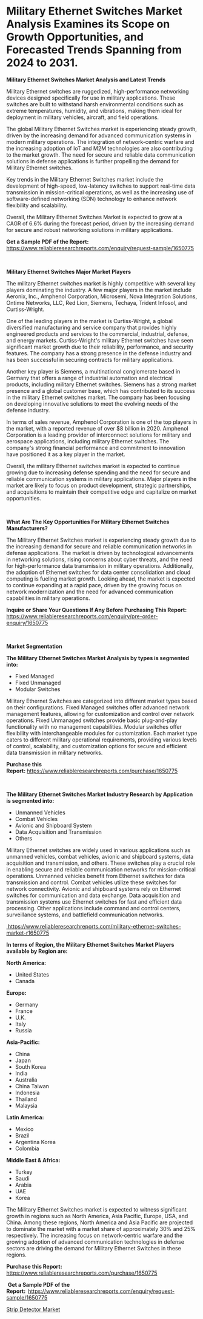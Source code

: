 <p><h1>Military Ethernet Switches Market Analysis Examines its Scope on Growth Opportunities, and Forecasted Trends Spanning from 2024 to 2031.</h1></p><p><strong>Military Ethernet Switches Market Analysis and Latest Trends</strong></p>
<p><p>Military Ethernet switches are ruggedized, high-performance networking devices designed specifically for use in military applications. These switches are built to withstand harsh environmental conditions such as extreme temperatures, humidity, and vibrations, making them ideal for deployment in military vehicles, aircraft, and field operations.</p><p>The global Military Ethernet Switches market is experiencing steady growth, driven by the increasing demand for advanced communication systems in modern military operations. The integration of network-centric warfare and the increasing adoption of IoT and M2M technologies are also contributing to the market growth. The need for secure and reliable data communication solutions in defense applications is further propelling the demand for Military Ethernet switches.</p><p>Key trends in the Military Ethernet Switches market include the development of high-speed, low-latency switches to support real-time data transmission in mission-critical operations, as well as the increasing use of software-defined networking (SDN) technology to enhance network flexibility and scalability.</p><p>Overall, the Military Ethernet Switches Market is expected to grow at a CAGR of 6.6% during the forecast period, driven by the increasing demand for secure and robust networking solutions in military applications.</p></p>
<p><strong>Get a Sample PDF of the Report:&nbsp;</strong> <a href="https://www.reliableresearchreports.com/enquiry/request-sample/1650775">https://www.reliableresearchreports.com/enquiry/request-sample/1650775</a></p>
<p>&nbsp;</p>
<p><strong>Military Ethernet Switches Major Market Players</strong></p>
<p><p>The military Ethernet switches market is highly competitive with several key players dominating the industry. A few major players in the market include Aeronix, Inc., Amphenol Corporation, Microsemi, Nova Integration Solutions, Ontime Networks, LLC, Red Lion, Siemens, Techaya, Trident Infosol, and Curtiss-Wright.</p><p>One of the leading players in the market is Curtiss-Wright, a global diversified manufacturing and service company that provides highly engineered products and services to the commercial, industrial, defense, and energy markets. Curtiss-Wright's military Ethernet switches have seen significant market growth due to their reliability, performance, and security features. The company has a strong presence in the defense industry and has been successful in securing contracts for military applications.</p><p>Another key player is Siemens, a multinational conglomerate based in Germany that offers a range of industrial automation and electrical products, including military Ethernet switches. Siemens has a strong market presence and a global customer base, which has contributed to its success in the military Ethernet switches market. The company has been focusing on developing innovative solutions to meet the evolving needs of the defense industry.</p><p>In terms of sales revenue, Amphenol Corporation is one of the top players in the market, with a reported revenue of over $8 billion in 2020. Amphenol Corporation is a leading provider of interconnect solutions for military and aerospace applications, including military Ethernet switches. The company's strong financial performance and commitment to innovation have positioned it as a key player in the market.</p><p>Overall, the military Ethernet switches market is expected to continue growing due to increasing defense spending and the need for secure and reliable communication systems in military applications. Major players in the market are likely to focus on product development, strategic partnerships, and acquisitions to maintain their competitive edge and capitalize on market opportunities.</p></p>
<p>&nbsp;</p>
<p><strong>What Are The Key Opportunities For Military Ethernet Switches Manufacturers?</strong></p>
<p><p>The Military Ethernet Switches market is experiencing steady growth due to the increasing demand for secure and reliable communication networks in defense applications. The market is driven by technological advancements in networking solutions, rising concerns about cyber threats, and the need for high-performance data transmission in military operations. Additionally, the adoption of Ethernet switches for data center consolidation and cloud computing is fueling market growth. Looking ahead, the market is expected to continue expanding at a rapid pace, driven by the growing focus on network modernization and the need for advanced communication capabilities in military operations.</p></p>
<p><strong>Inquire or Share Your Questions If Any Before Purchasing This Report:</strong> <a href="https://www.reliableresearchreports.com/enquiry/pre-order-enquiry/1650775">https://www.reliableresearchreports.com/enquiry/pre-order-enquiry/1650775</a></p>
<p>&nbsp;</p>
<p><strong>Market Segmentation</strong></p>
<p><strong>The Military Ethernet Switches Market Analysis by types is segmented into:</strong></p>
<p><ul><li>Fixed Managed</li><li>Fixed Unmanaged</li><li>Modular Switches</li></ul></p>
<p><p>Military Ethernet Switches are categorized into different market types based on their configurations. Fixed Managed switches offer advanced network management features, allowing for customization and control over network operations. Fixed Unmanaged switches provide basic plug-and-play functionality with no management capabilities. Modular switches offer flexibility with interchangeable modules for customization. Each market type caters to different military operational requirements, providing various levels of control, scalability, and customization options for secure and efficient data transmission in military networks.</p></p>
<p><strong>Purchase this Report:&nbsp;</strong><a href="https://www.reliableresearchreports.com/purchase/1650775">https://www.reliableresearchreports.com/purchase/1650775</a></p>
<p>&nbsp;</p>
<p><strong>The Military Ethernet Switches Market Industry Research by Application is segmented into:</strong></p>
<p><ul><li>Unmanned Vehicles</li><li>Combat Vehicles</li><li>Avionic and Shipboard System</li><li>Data Acquisition and Transmission</li><li>Others</li></ul></p>
<p><p>Military Ethernet switches are widely used in various applications such as unmanned vehicles, combat vehicles, avionic and shipboard systems, data acquisition and transmission, and others. These switches play a crucial role in enabling secure and reliable communication networks for mission-critical operations. Unmanned vehicles benefit from Ethernet switches for data transmission and control. Combat vehicles utilize these switches for network connectivity. Avionic and shipboard systems rely on Ethernet switches for communication and data exchange. Data acquisition and transmission systems use Ethernet switches for fast and efficient data processing. Other applications include command and control centers, surveillance systems, and battlefield communication networks.</p></p>
<p><a href="https://www.reliableresearchreports.com/military-ethernet-switches-market-r1650775">&nbsp;https://www.reliableresearchreports.com/military-ethernet-switches-market-r1650775</a></p>
<p><strong>In terms of Region, the Military Ethernet Switches Market Players available by Region are:</strong></p>
<p>
    <p> <strong> North America: </strong>
        <ul>
            <li>United States</li>
            <li>Canada</li>
        </ul>
        </p> 
    <p> <strong> Europe: </strong>
        <ul>
            <li>Germany</li>
            <li>France</li>
            <li>U.K.</li>
            <li>Italy</li>
            <li>Russia</li>
        </ul>
        </p> 
    <p> <strong> Asia-Pacific: </strong>
        <ul>
            <li>China</li>
            <li>Japan</li>
            <li>South Korea</li>
            <li>India</li>
            <li>Australia</li>
            <li>China Taiwan</li>
            <li>Indonesia</li>
            <li>Thailand</li>
            <li>Malaysia</li>
        </ul>
        </p> 
    <p> <strong> Latin America: </strong>
        <ul>
            <li>Mexico</li>
            <li>Brazil</li>
            <li>Argentina Korea</li>
            <li>Colombia</li>
        </ul>
        </p> 
    <p> <strong> Middle East & Africa: </strong>
        <ul>
            <li>Turkey</li>
            <li>Saudi</li>
            <li>Arabia</li>
            <li>UAE</li>
            <li>Korea</li>
        </ul>
    </p>
    </p>
<p><p>The Military Ethernet Switches market is expected to witness significant growth in regions such as North America, Asia Pacific, Europe, USA, and China. Among these regions, North America and Asia Pacific are projected to dominate the market with a market share of approximately 30% and 25% respectively. The increasing focus on network-centric warfare and the growing adoption of advanced communication technologies in defense sectors are driving the demand for Military Ethernet Switches in these regions.</p></p>
<p><strong>Purchase this Report: </strong><a href="https://www.reliableresearchreports.com/purchase/1650775">https://www.reliableresearchreports.com/purchase/1650775</a></p>
<p>&nbsp;<strong>Get a Sample PDF of the Report:&nbsp;&nbsp;</strong><a href="https://www.reliableresearchreports.com/enquiry/request-sample/1650775">https://www.reliableresearchreports.com/enquiry/request-sample/1650775</a></p>
<p><strong></strong></p>
<p><p><a href="https://github.com/solomonbode854/Market-Research-Report-List-1/blob/main/strip-detector-market.md">Strip Detector Market</a></p></p>
